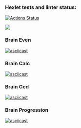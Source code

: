 ### Hexlet tests and linter status:
[![Actions Status](https://github.com/a1723/python-project-lvl1/workflows/hexlet-check/badge.svg)](https://github.com/a1723/python-project-lvl1/actions)

<a href="https://codeclimate.com/github/codeclimate/codeclimate/maintainability"><img src="https://api.codeclimate.com/v1/badges/a99a88d28ad37a79dbf6/maintainability" /></a>

### Brain Even
[![asciicast](https://asciinema.org/a/9Yrm1vYGaiOAlEQOyhEAy14EM.svg)](https://asciinema.org/a/9Yrm1vYGaiOAlEQOyhEAy14EM)

### Brain Calc
[![asciicast](https://asciinema.org/a/3908gb7tmICFJUCW3xdb3UTKg.svg)](https://asciinema.org/a/3908gb7tmICFJUCW3xdb3UTKg)

### Brain Gcd
[![asciicast](https://asciinema.org/a/yQEDU9HiSRwyTpt4VM28eHor7.svg)](https://asciinema.org/a/yQEDU9HiSRwyTpt4VM28eHor7)

### Brain Progression
[![asciicast](https://asciinema.org/a/kX6X32wZblVsTlll7vpNLFyl1.svg)](https://asciinema.org/a/kX6X32wZblVsTlll7vpNLFyl1)
